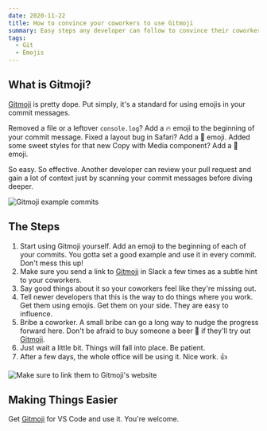 ```yaml
---
date: 2020-11-22
title: How to convince your coworkers to use Gitmoji
summary: Easy steps any developer can follow to convince their coworkers to use Gitmoji
tags:
  - Git
  - Emojis
---
```


## What is Gitmoji?

[Gitmoji](https://gitmoji.carloscuesta.me/) is pretty dope. Put simply, it's a standard for using emojis in your commit messages.

Removed a file or a leftover `console.log`? Add a 🔥 emoji to the beginning of your commit message. Fixed a layout bug in Safari? Add a 🐛 emoji. Added some sweet styles for that new Copy with Media component? Add a 💄 emoji.

So easy. So effective. Another developer can review your pull request and gain a lot of context just by scanning your commit messages before diving deeper.

![Gitmoji example commits](/static/static/images/content/gitmoji-example-commits.png)

## The Steps

1.  Start using Gitmoji yourself. Add an emoji to the beginning of each of your commits. You gotta set a good example and use it in every commit. Don't mess this up!
2.  Make sure you send a link to [Gitmoji](https://gitmoji.carloscuesta.me/) in Slack a few times as a subtle hint to your coworkers.
3.  Say good things about it so your coworkers feel like they're missing out.
4.  Tell newer developers that this is the way to do things where you work. Get them using emojis. Get them on your side. They are easy to influence.
5.  Bribe a coworker. A small bribe can go a long way to nudge the progress forward here. Don't be afraid to buy someone a beer 🍻 if they'll try out [Gitmoji](https://gitmoji.carloscuesta.me/).
6.  Just wait a little bit. Things will fall into place. Be patient.
7.  After a few days, the whole office will be using it. Nice work. 👍

![Make sure to link them to Gitmoji's website](/static/static/images/content/link-them-to-gitmoji.png)

## Making Things Easier

Get [Gitmoji](https://marketplace.visualstudio.com/items?itemName=Vtrois.gitmoji-vscode) for VS Code and use it. You're welcome.
